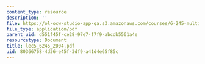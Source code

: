 ```yaml
---
content_type: resource
description: ''
file: https://ol-ocw-studio-app-qa.s3.amazonaws.com/courses/6-245-multivariable-control-systems-spring-2004/803667684d36e45f3df9a41d4e65f85c_lec5_6245_2004.pdf
file_type: application/pdf
parent_uid: d551f45f-ce28-97e7-f7f9-abcdb5561a4e
resourcetype: Document
title: lec5_6245_2004.pdf
uid: 80366768-4d36-e45f-3df9-a41d4e65f85c
---
```

